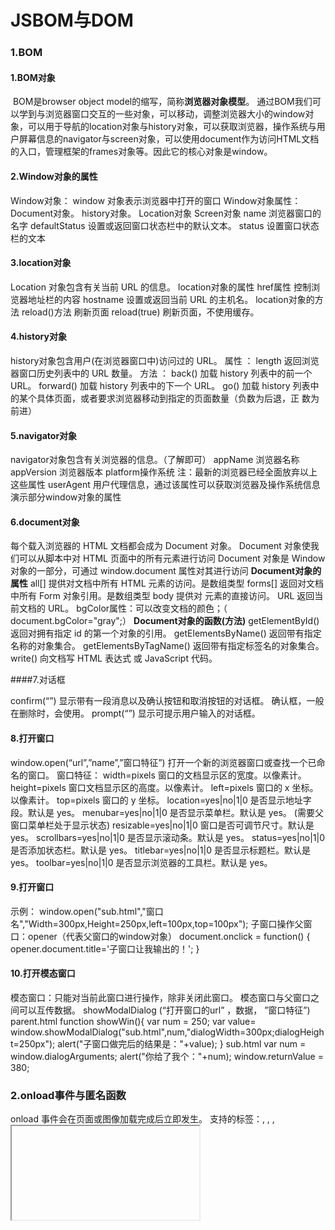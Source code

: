 # JSBOM与DOM

### 1.BOM

#### 1.BOM对象

​	BOM是browser object model的缩写，简称**浏览器对象模型**。
	通过BOM我们可以学到与浏览器窗口交互的一些对象，可以移动，调整浏览器大小的window对象，可以用于导航的location对象与history对象，可以获取浏览器，操作系统与用户屏幕信息的navigator与screen对象，可以使用document作为访问HTML文档的入口，管理框架的frames对象等。因此它的核心对象是window。

#### 2.Window对象的属性

Window对象： window 对象表示浏览器中打开的窗口
Window对象属性：
	 Document对象。
	 history对象。
	Location对象
	Screen对象
	name 浏览器窗口的名字
	defaultStatus 设置或返回窗口状态栏中的默认文本。
	status 设置窗口状态栏的文本

#### 3.location对象

Location 对象包含有关当前 URL 的信息。
location对象的属性
	href属性 控制浏览器地址栏的内容
	hostname 设置或返回当前 URL 的主机名。
location对象的方法
	reload()方法 刷新页面
	reload(true) 刷新页面，不使用缓存。

#### 4.history对象

history对象包含用户(在浏览器窗口中)访问过的 URL。
属性 ：
length 返回浏览器窗口历史列表中的 URL 数量。
方法 ：
back() 加载 history 列表中的前一个 URL。
forward() 加载 history 列表中的下一个 URL。
go() 加载 history 列表中的某个具体页面，或者要求浏览器移动到指定的页面数量（负数为后退，正
数为前进）

#### 5.navigator对象

navigator对象包含有关浏览器的信息。（了解即可）
appName 浏览器名称
appVersion 浏览器版本
platform操作系统
注：最新的浏览器已经全面放弃以上这些属性
userAgent 用户代理信息，通过该属性可以获取浏览器及操作系统信息
演示部分window对象的属性

#### 6.document对象

每个载入浏览器的 HTML 文档都会成为 Document 对象。
Document 对象使我们可以从脚本中对 HTML 页面中的所有元素进行访问
Document 对象是 Window 对象的一部分，可通过 window.document 属性对其进行访问
**Document对象的属性**
all[] 提供对文档中所有 HTML 元素的访问。是数组类型
forms[] 返回对文档中所有 Form 对象引用。是数组类型
body 提供对 <body> 元素的直接访问。
URL 返回当前文档的 URL。
bgColor属性：可以改变文档的颜色；（ document.bgColor="gray";）
**Document对象的函数(方法)**
getElementById() 返回对拥有指定 id 的第一个对象的引用。
getElementsByName() 返回带有指定名称的对象集合。
getElementsByTagName() 返回带有指定标签名的对象集合。 
write() 向文档写 HTML 表达式 或 JavaScript 代码。

####7.对话框

confirm(“”) 显示带有一段消息以及确认按钮和取消按钮的对话框。
 确认框，一般在删除时，会使用。
prompt(“”) 显示可提示用户输入的对话框。

#### 8.打开窗口

window.open(“url”,”name”,”窗口特征”) 打开一个新的浏览器窗口或查找一个已命名的窗口。
窗口特征：
width=pixels 窗口的文档显示区的宽度。以像素计。
height=pixels 窗口文档显示区的高度。以像素计。
left=pixels 窗口的 x 坐标。以像素计。
top=pixels 窗口的 y 坐标。
location=yes|no|1|0 是否显示地址字段。默认是 yes。
menubar=yes|no|1|0 是否显示菜单栏。默认是 yes。 (需要父窗口菜单栏处于显示状态)
resizable=yes|no|1|0 窗口是否可调节尺寸。默认是 yes。
scrollbars=yes|no|1|0 是否显示滚动条。默认是 yes。
status=yes|no|1|0 是否添加状态栏。默认是 yes。
titlebar=yes|no|1|0 是否显示标题栏。默认是 yes。
toolbar=yes|no|1|0 是否显示浏览器的工具栏。默认是 yes。

#### 9.打开窗口

示例：
window.open("sub.html","窗口名","Width=300px,Height=250px,left=100px,top=100px");
子窗口操作父窗口：opener（代表父窗口的window对象）
document.onclick = function() {
opener.document.title='子窗口让我输出的！';
}

#### 10.打开模态窗口

模态窗口：只能对当前此窗口进行操作，除非关闭此窗口。
模态窗口与父窗口之间可以互传数据。
showModalDialog (“打开窗口的url”
，数据，
”窗口特征”)
parent.html
function showWin(){
var num = 250;
var value= window.showModalDialog("sub.html",num,"dialogWidth=300px;dialogHeight=250px");
alert("子窗口做完后的结果是："+value);
}
sub.html 
var num = window.dialogArguments;
 alert("你给了我个："+num);
 window.returnValue = 380;

### 2.onload事件与匿名函数

onload 事件会在页面或图像加载完成后立即发生。
支持的标签：<body>, <frame>, <frameset>, <iframe>, <img>, <link>, <script>
支持的对象：image, layer, window
例：
1，<body onload=“alert(‘页面加载完毕。');">
2，<body onload=“jiazaiwanbi()">
function jiazaiwanbi(){
alert(“页面加载完毕。”);
}
3，window.onload=jiazaiwanbi;
4，window.onload=function(){alert(“页面加载完毕。”);};

### 3.DOM

#### 1.DOM概念

DOM（Document Object Model），文档对象模型。
DOM定义了表示和修改文档所需的对象、这些对象的行为和属性以及这些对象之间的关系。
*1、节点*
这些对象又称为节点(在DOM的世界里，一切皆节点)：
整个文档是一个文档节点（document）(document.documentElement:根节点HTML标签)
每个 HTML 标签是一个元素节点
包含在 HTML 元素中的文本是文本节点
每一个 HTML 属性是一个属性节点
注释属于注释节点
*2、DOM树*
对象之间的关系叫做Node (节点)层次：
节点彼此都有等级关系。
HTML 文档中的所有节点组成了一个文档树（或节点树）。HTML 文档中的每个元素、属性、文本等都代表着树中的一个节点。
HTML标签是根（root）节点。节点之间都存在着父子（parent \child）、同胞（sibling）的关系。

#### 2.DOM树

![1555653088021](C:\Users\cy\AppData\Local\Temp\1555653088021.png)

*注：这颗树是活的，修改了节点立刻会反映在树上，下一行JS代码中取得的就是刚被修改过的节点。*

#### 3.查询元素节点

**getElementById() **

//获取特定 ID 元素的节点
**getElementsByTagName() **

//获取相同标签名的元素节点，返回数组，使用[0]来获取
**getElementsByName() **

//获取相同name属性的元素节点，不是所有标签都有name属性，某些低版本浏览器会有兼容性问题时
**getElementsByClassName() **

//获取相同class属性的节点列表,IE8及以下不支持

#### 4.通过层级关系访问节点（包括文本和元素）

parentNode 父节点。
childNodes 当前节点包含的所有子节点(文本和元素节点都有)。
firstChild 当前节点的第一个子节点。
lastChild 当前节点的最后一个子节点。
注：childNodes中的所有节点都具有相同的父节点，因此它们的 parentNode 属性都指向同一个节点。包含在childNodes 列表中的每个节点相互之间都是同胞节点。
previousSibling 访问前一个同胞节点。
nextSibling 访问后一个同胞节点。
注：列表中第一个节点的 previousSibling 属性值为 null ，而列表中最后一个节点的 nextSibling 属性的值同样也为 null。

#### 5.通过层级关系访问元素节点

parentNode 父节点。
children 当前节点的所有子节点(只有元素节点)，即所有的元素类型的子节点
firstElementChild 当前节点的第一个元素类型的子节点。
lastElementChild 当前节点的最后一个元素类型的子节点。
previousElementSibling 访问前一个同胞元素类型的节点。
nextElementSibling 访问后一个同胞元素类型的节点。
注：列表中第一个节点的 previousElementSibling 属性值为 null ，而列表中最后一个节点的 nextElementSibling 属性的值同样也为 null。

#### 6.节点的增删改

document.createElement(HTML标签名) //创建一个元素节点
document.createTextNode(文字) //创建一个文本节点
node.appendChild(newChild) //newChild 被添加到孩子列表中的末端。
node.insertBefore(newChild, referenceNode) // 将 newChild 节点插入到 referenceNode 之前。
node.removeChild(oldChild) //删除 oldChild子节点。
node.replaceChild(newChild, oldChild) //用newChild节点替换oldChild节点
注：子节点中包含文本节点、属性节点和元素节点。
通过nodeType属性来判断节点类型，1代表元素节点，2代表属性节点，3代表文本节点

示例：节点的增删改

```html
<!doctype html>
<html lang="en">
<head>
	<meta charset="UTF-8">
	<title>Document</title>
	<style type="text/css">
		div{
			width: 100px;
			height: 50px;
			background-color: red;
		}
	</style>

</head>
<body>
	<div id="box">
		<ul id="ulBox">
			<li>第一个li</li>
			<li>第二个li</li>
			<li>第三个li</li>
		</ul>
	</div>
	
	<input id="btn01" type="button" value="添加一个li" >
</body>
</html>
<script type="text/javascript">

window.onload = function () {
	document.getElementById("btn01").onclick = function(){
		
		//1、创建li标签
		var liDom = document.createElement("li");
		document.getElementById("ulBox").appendChild(liDom);

		//2、创建文本标签
		var text = document.createTextNode("hello");
		liDom.appendChild(text);

	}
}


</script>
```

### 4.表格操作

表上的行、列集合
tab.rows[index]; //取得表中的某一行
row.cells[index]; //取得行中某一列
插入
tab.insertRow(index); //插入新行并返回新行，index为插入位置不写插入到表末
row.insertCell(index); //插入新列并返回新列，index为插入位置不写插入到行末
删除
tab.deleteRow(index);
row.deleteCell(index);

示例：表格的增删改

```html

<!DOCTYPE html>
<html>
	<head>
		<meta charset="UTF-8">
		<title></title>
		
	</head>
	<body>
		<table id="t">
			<tr>
				<td>第一行第一列</td>
				<td>第一行第二列</td>
				<td>第一行第三列</td>
			</tr>
			<tr>
				<td>第二行第一列</td>
				<td>第二行第二列</td>
				<td>第二行第三列</td>
			</tr>
		</table>
		<input  type="button" value="测试" onclick="testf()" />	
	</body>
</html>
<script type="text/javascript">


function testf() {
	var table = document.getElementById("t");
	//1、获取表格中所有的行
//	table.firstElementChild.children
	/*
	var rows = table.rows;

	for(var i=0;i<rows.length;i++){
		console.log(rows[i].innerHTML);
	}
	*/

	//2、获取某一行的所有列
	// var cells = table.rows[0].cells
	// for(var i=0;i<cells.length;i++){
	// 	console.log(cells[i].innerHTML);
	// }

	//3、插入一行
	/*
	var row = table.insertRow();
	//4、插入一列
	var cell1 = row.insertCell();
	cell1.innerHTML = "第三行第一列";
	var cell2 = row.insertCell();
	cell2.innerHTML = "第三行第二列";
	var cell3 = row.insertCell();
	cell3.innerHTML = "第三行第三列";
	*/

	//4、删除
	// if(confirm("您真的要删除吗?")){
	// 	table.deleteRow(1);
	// }

	if(confirm("您真的要删除吗?")){
		table.rows[1].deleteCell(1);
	}

}

</script>

```

示例：表格的增删改和隔行变色

```html
<!DOCTYPE html>
<html lang="en">
<head>
	<meta charset="UTF-8">
	<title>Document</title>
	<style>
		table,td{
			border: 1px solid #000;
		}
		td{
			width: 100px;
			text-align: center;
		}
	</style>
</head>
<body onload="changeColor()">
	<table id="tDom" cellspacing="0">
		<tr>
			<td>编号</td>
			<td>书名</td>
			<td>价格</td>
			<td>操作</td>
		</tr>
		<tr>
			<td>001</td>
			<td>红楼梦</td>
			<td>52</td>
			<td>
				<input type="button" value="删除" onclick="delSelf(this)">
			</td>
		</tr>
	</table>
	编号：<input id='bookId' type="text" value="002"><br>
	书名：<input id='bookName' type="text" value="西游记"><br>
	价格：<input id='bookPrice' type="text" value="56"><br>
	<input type="button" value="添加" onclick="addRow()">
</body>
</html>
<script type="text/javascript">
	function $(id){
		return document.getElementById(id);
	}
	function addRow(){
		var tDom=$("tDom");
		var rowNew=tDom.insertRow();
		var cell01=rowNew.insertCell();
		cell01.innerHTML=$('bookId').value;
		var cell02=rowNew.insertCell();
		cell02.innerHTML=$('bookName').value;
		var cell03=rowNew.insertCell();
		cell03.innerHTML=$('bookPrice').value;
		var cell04=rowNew.insertCell();
		cell04.innerHTML='<input type="button" value="删除" onclick="delSelf(this)">';
		changeColor();
	}
	function delSelf(obj){
		if (confirm("亲，您确实要删除吗？")){
			obj.parentNode.parentNode.remove();
			changeColor();
		}
	}
	function changeColor(){
		var tDom=$("tDom");
		var tr=tDom.rows;
		for (var i = 0; i < tr.length; i++) {
			if (i%2==0) {
				tr[i].style.backgroundColor='lightblue';
			}else{
				tr[i].style.backgroundColor='pink';
			}
		}
	}

</script>
```

### 5.window.onscroll事件

window.onscroll页面滚动事件
取得滚动条位置
document.body.scrollTop //谷歌(设为0页面回到顶部)
document.documentElement.scrollTop //标准
兼容写法
document.documentElement.scrollTop || document.body.scrollTop
页面可见区域高度
document.body.clientHeight（如果出现问题用document.documentElement.clientHeight）
取得某元素距离外层元素的距离，外层元素必须定位，否则就会找外外层，直到body
obj.offsetTop （不能设置，仅能获取）
设置元素高度使用
obj.style.top

示例：顶部悬浮和回到顶部

```html
<!DOCTYPE html>
<html lang="en">
<head>
	<meta charset="UTF-8">
	<title>Document</title>
	<style>
		*{
			margin: 0;
			padding: 0;
			box-sizing: border-box;
		}
		 body {
            background:#352323 url(img/a.png);
        }
        nav{
        	background: linear-gradient(to bottom right,lightblue,lightyellow);
        	padding: 16px;
        }
        nav h2{
        	text-align: center;
        	font-size: 28px;
        	color: pink;
        }
		img{
			display: block;
			width: 100%;
		}
		section{
			max-width: 98%;
			margin: 0 auto;
			column-count: 5;
			overflow: hidden;
			column-gap: 0;
		}
		figure{
			border:1px solid lightblue;
			margin: 5px 8px;
			padding: 4px;
			break-inside: avoid;
		}
		figure figcaption{
			color: lightyellow;
			text-align: center;
		}
		#backTop{
			width: 60px;
			height: 40px;
			font-size: 18px;
			background: lightcoral;
			outline: none;
			position: fixed;
			top:500px;
			right: 20px;
			display: none;
		}
	</style>
</head>
<body>
	<nav id="navSticky">
		<h2>＊☆三生三世,十里桃花☆＊</h2>
	</nav>
	<section>
        <figure>
            <img src="./img/1.jpg" alt="">
            <figcaption>往后余生，风雪是你</figcaption>
        </figure>
        <figure>
            <img src="./img/2.jpg" alt="">
            <figcaption>往后余生，风雪是你</figcaption>
        </figure>
        <figure>
            <img src="./img/3.jpg" alt="">
            <figcaption>往后余生，风雪是你</figcaption>
        </figure>
        <figure>
            <img src="./img/4.jpg" alt="">
            <figcaption>往后余生，风雪是你</figcaption>
        </figure>
        <figure>
            <img src="./img/5.jpg" alt="">
            <figcaption>往后余生，风雪是你</figcaption>
        </figure>
        <figure>
            <img src="./img/6.jpg" alt="">
            <figcaption>往后余生，风雪是你</figcaption>
        </figure>
        <figure>
            <img src="./img/7.jpg" alt="">
            <figcaption>往后余生，风雪是你</figcaption>
        </figure>
        <figure>
            <img src="./img/8.jpg" alt="">
            <figcaption>往后余生，风雪是你</figcaption>
        </figure>
        <figure>
            <img src="./img/9.jpg" alt="">
            <figcaption>往后余生，风雪是你</figcaption>
        </figure>
        <figure>
            <img src="./img/10.jpg" alt="">
            <figcaption>往后余生，风雪是你</figcaption>
        </figure>
        <figure>
            <img src="./img/11.jpg" alt="">
            <figcaption>往后余生，风雪是你</figcaption>
        </figure>
        <figure>
            <img src="./img/12.jpg" alt="">
            <figcaption>往后余生，风雪是你</figcaption>
        </figure>
        <figure>
            <img src="./img/13.jpg" alt="">
            <figcaption>往后余生，风雪是你</figcaption>
        </figure>
        <figure>
            <img src="./img/14.jpg" alt="">
            <figcaption>往后余生，风雪是你</figcaption>
        </figure>
        <figure>
            <img src="./img/15.jpg" alt="">
            <figcaption>往后余生，风雪是你</figcaption>
        </figure>
        <figure>
            <img src="./img/16.jpg" alt="">
            <figcaption>往后余生，风雪是你</figcaption>
        </figure>
        <figure>
            <img src="./img/17.jpg" alt="">
            <figcaption>往后余生，风雪是你</figcaption>
        </figure>
        <figure>
            <img src="./img/18.jpg" alt="">
            <figcaption>往后余生，风雪是你</figcaption>
        </figure>
        <figure>
            <img src="./img/19.jpg" alt="">
            <figcaption>往后余生，风雪是你</figcaption>
        </figure>
        <figure>
            <img src="./img/20.jpg" alt="">
            <figcaption>往后余生，风雪是你</figcaption>
        </figure>
        <figure>
            <img src="./img/21.jpg" alt="">
            <figcaption>往后余生，风雪是你</figcaption>
        </figure>
        <figure>
            <img src="./img/22.jpg" alt="">
            <figcaption>往后余生，风雪是你</figcaption>
        </figure>
        <figure>
            <img src="./img/23.jpg" alt="">
            <figcaption>往后余生，风雪是你</figcaption>
        </figure>
        <figure>
            <img src="./img/24.jpg" alt="">
            <figcaption>往后余生，风雪是你</figcaption>
        </figure>
        <figure>
            <img src="./img/25.jpg" alt="">
            <figcaption>往后余生，风雪是你</figcaption>
        </figure>
        <figure>
            <img src="./img/26.jpg" alt="">
            <figcaption>往后余生，风雪是你</figcaption>
        </figure>
        <figure>
            <img src="./img/27.jpg" alt="">
            <figcaption>往后余生，风雪是你</figcaption>
        </figure>
        <figure>
            <img src="./img/28.jpg" alt="">
            <figcaption>往后余生，风雪是你</figcaption>
        </figure>
        <figure>
            <img src="./img/29.jpg" alt="">
            <figcaption>往后余生，风雪是你</figcaption>
        </figure>
        <figure>
            <img src="./img/30.jpg" alt="">
            <figcaption>往后余生，风雪是你</figcaption>
        </figure>
        <figure>
            <img src="./img/31.jpg" alt="">
            <figcaption>往后余生，风雪是你</figcaption>
        </figure>
        <figure>
            <img src="./img/32.jpg" alt="">
            <figcaption>往后余生，风雪是你</figcaption>
        </figure>
        <figure>
            <img src="./img/33.jpg" alt="">
            <figcaption>往后余生，风雪是你</figcaption>
        </figure>
        <figure>
            <img src="./img/34.jpg" alt="">
            <figcaption>往后余生，风雪是你</figcaption>
        </figure>
        <figure>
            <img src="./img/35.jpg" alt="">
            <figcaption>往后余生，风雪是你</figcaption>
        </figure>
        <figure>
            <img src="./img/36.jpg" alt="">
            <figcaption>往后余生，风雪是你</figcaption>
        </figure>
        <figure>
            <img src="./img/37.jpg" alt="">
            <figcaption>往后余生，风雪是你</figcaption>
        </figure>
        <figure>
            <img src="./img/38.jpg" alt="">
            <figcaption>往后余生，风雪是你</figcaption>
        </figure>
        <figure>
            <img src="./img/39.jpg" alt="">
            <figcaption>往后余生，风雪是你</figcaption>
        </figure>
        <figure>
            <img src="./img/40.jpg" alt="">
            <figcaption>往后余生，风雪是你</figcaption>
        </figure>
        <figure>
            <img src="./img/41.jpg" alt="">
            <figcaption>往后余生，风雪是你</figcaption>
        </figure>
        <figure>
            <img src="./img/42.jpg" alt="">
            <figcaption>往后余生，风雪是你</figcaption>
        </figure>
        <figure>
            <img src="./img/43.jpg" alt="">
            <figcaption>往后余生，风雪是你</figcaption>
        </figure>
        <figure>
            <img src="./img/44.jpg" alt="">
            <figcaption>往后余生，风雪是你</figcaption>
        </figure>
        <figure>
            <img src="./img/45.jpg" alt="">
            <figcaption>往后余生，风雪是你</figcaption>
        </figure>
        <figure>
            <img src="./img/46.jpg" alt="">
            <figcaption>往后余生，风雪是你</figcaption>
        </figure>
        <figure>
            <img src="./img/47.jpg" alt="">
            <figcaption>往后余生，风雪是你</figcaption>
        </figure>
        <figure>
            <img src="./img/48.jpg" alt="">
            <figcaption>往后余生，风雪是你</figcaption>
        </figure>
        <figure>
            <img src="./img/49.jpg" alt="">
            <figcaption>往后余生，风雪是你</figcaption>
        </figure>
        <figure>
            <img src="./img/50.jpg" alt="">
            <figcaption>往后余生，风雪是你</figcaption>
        </figure>

    </section>
    <input id='backTop' type="button" value="Top">
</body>
</html>
<script type="text/javascript">
	//瀑布流加顶部悬浮和回顶部
	window.onscroll=function(){
		var navSticky=$("navSticky");
		var backTop=$("backTop");
		var scrollLen=document.documentElement.scrollTop||document.body.scrollTop;
		if (scrollLen>=10) {
			navSticky.style.position="fixed";
			navSticky.style.width='100%';
			navSticky.style.position.top="0";
		}else{
			navSticky.style.position="relative";
			navSticky.style.position.top="0";
		}
		if (scrollLen>=500) {
			backTop.style.display = "block";
		}else{
			backTop.style.display="none";
		}
	}
	$("backTop").onclick=function(){
		document.documentElement.scrollTop=document.body.scrollTop=0;
	}
	function $(id){
		return document.getElementById(id);
	}
</script>
```

示例：密码强度

```html
<!DOCTYPE html>
<html lang="en">
<head>
	<meta charset="UTF-8">
	<title>Document</title>
</head>
<body>
	<input id="pwd" type="password" maxlength="16" onblur="changeColor()"/>
	<span id="weak">&nbsp;弱&nbsp;</span>
	<span id="normal">&nbsp;中&nbsp;</span>
	<span id="strong" >&nbsp;强&nbsp;</span>
</body>
</html>
<script type="text/javascript">
	function changeColor(){
		var pwd=$('pwd').value;
		if ((pwd.length>0&&pwd.length<=6)&&(hasNum(pwd)+hasLetter(pwd)==1)) {
		$('weak').style.backgroundColor="lightgreen";
		$('normal').style.backgroundColor="white";
		$('strong').style.backgroundColor="white";
		}else if (hasNum(pwd)+hasLetter(pwd)==2&&(pwd.length<=10)) {
		$('weak').style.backgroundColor="white";
		$('normal').style.backgroundColor="lightgreen";
		$('strong').style.backgroundColor="white";
		}else if ((hasNum(pwd)+hasLetter(pwd)==2)&&(pwd.length>10)) {
		$('weak').style.backgroundColor="white";
		$('normal').style.backgroundColor="white";
		$('strong').style.backgroundColor="lightgreen";
		}
	}
	function $(id){
		return document.getElementById(id);
	}
	function hasNum(str){
		for (var i = 0; i < str.length; i++) {
			var code=str.charCodeAt(i);
			if (code>=97&&code<=122||code>=65&&code<=90) {
				return true;
			}
		}
		return false;
	}
	function hasLetter(str){
		for (var i = 0; i < str.length; i++) {
			var code=str.charCodeAt(i);
			if (code>=48&&code<=57) {
				return true;
			}
		}
		return false;
	}
</script>
```





